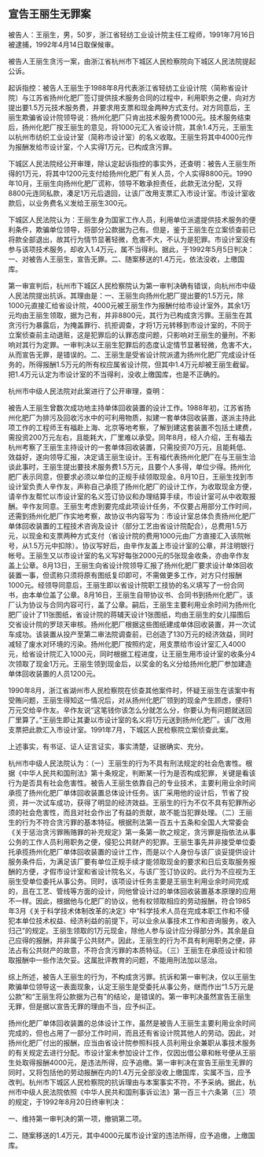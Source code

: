 ## 宣告王丽生无罪案

被告人：王丽生，男，50岁，浙江省轻纺工业设计院主任工程师，1991年7月16日被逮捕，1992年4月14日取保候审。

被告人王丽生贪污一案，由浙江省杭州市下城区人民检察院向下城区人民法院提起公诉。

起诉指控：被告人王丽生于1988年8月代表浙江省轻纺工业设计院（简称省设计院）与江苏省扬州化肥厂签订提供技术服务合同的过程中，利用职务之便，向对方提出要1.5万元技术服务费，并要求用支票和现金两种方式支付。对方同意后，王丽生欺骗省设计院领导说：扬州化肥厂只肯出技术服务费1000元。技术服务结束后，扬州化肥厂按王丽生的意见，将1000元汇入省设计院，其余1.4万元，王丽生以杭州市纺织工业设计室（简称市设计室）的名义收取。王丽生将其中4000元作为报酬发给市设计室，个人实得1万元，已构成贪污罪。

下城区人民法院经公开审理，除认定起诉指控的事实外，还查明：被告人王丽生所得的1万元，将其中1200元支付给扬州化肥厂有关人员，个人实得8800元。1990年10月，王丽生向扬州化肥厂谎称，领导不敢承担责任，此款无法分配，又将8800元连同私款，凑足1万元后退回，让该厂改用支票汇入市设计室。市设计室收款后，以业务费名义发给王丽生300元。

下城区人民法院认为：王丽生身为国家工作人员，利用单位派遣提供技术服务的便利条件，欺骗单位领导，将部分公款据为己有。但是，鉴于王丽生在立案侦查前已将款全部退出，故其行为情节显著轻微，危害不大，不认为是犯罪。市设计室没有参与该项技术服务，却收入1.4万元，属不当得利。据此，于1992年5月5日判决：一、对被告人王丽生，宣告无罪。二、随案移送的1.4万元，依法没收，上缴国库。

第一审宣判后，杭州市下城区人民检察院认为第一审判决确有错误，向杭州市中级人民法院提出抗诉。其理由是：一、王丽生向扬州化肥厂提出要的1.5万元，除1000元直接汇给省设计院，4000元被王丽生作为报酬付给市设计室外，其余1万元均由王丽生领取，据为己有，并非8800元，其行为已构成贪污罪。王丽生在其贪污行为暴露后，为掩盖罪行、抗拒调查，才将1万元转移到市设计室的，不同于立案侦查前主动退赃，这是犯罪后的认罪态度问题，只影响对王丽生的量刑，不影响对其行为定罪。一审判决以王丽生犯罪后的态度认定情节显著轻微，危害不大，从而宣告无罪，是错误的。二、王丽生是受省设计院派遣为扬州化肥厂完成设计任务的，所得报酬1.5万元的所有权应属省设计院，但其中1.4万元却被王丽生截留。把1.4万元认定为市设计室的不当得利，没收上缴国库，也是不正确的。

杭州市中级人民法院对此案进行了公开审理，查明：

被告人王丽生曾数次成功地主持单体回收装置的设计工作。1988年初，江苏省扬州化肥厂为排污及回收污水中的可利用物质，拟建一套单体回收装置，遂派主持此项工作的工程师王有福赴上海、北京等地考察，了解到建这套装置不包括土建费，需投资200万元左右，且能耗大，厂里难以承受。同年8月，经人介绍，王有福去杭州考察了王丽生主持设计的一套单体回收装置，只需投资70万元，且能耗低、效益好，遂向领导汇报，决定请王丽生设计。王有福代表扬州化肥厂在与王丽生洽谈此事时，王丽生提出要技术服务费1.5万元，且要个人多得，单位少得。扬州化肥厂表示同意，但要求必须以单位的正规手续领取现金。8月10日，王丽生找到市设计室负责人辛作友，声称自己承揽了扬州化肥厂的设计工作，为收取现金方便，请辛作友帮忙以市设计室的名义签订协议和办理结算手续，市设计室可从中收取报酬。辛作友同意。王丽生考虑到要完成此项设计任务，不仅要占用部分工作时间，还需到扬州化肥厂作实地考察，故协议书内容写为：市设计室总体负责扬州化肥厂单体回收装置的工程技术咨询及设计（部分工艺由省设计院配合），总费用1.5万元，以现金和支票两种方式支付（省设计院的费用1000元由厂方直接汇入该院帐号，从1.5万元中扣除）。协议写好后，由辛作友盖上市设计室的公章，并注明银行帐号。王丽生又以市设计室的名义写好每张2000元的5张现金收条，亦由辛作友盖上公章。8月13日，王丽生向省设计院领导汇报了扬州化肥厂要求设计单体回收装置一事，但谎称只须将原有图纸复印即可，不需做更多工作，对方只付报酬1000元。经领导同意后，王丽生即以省设计院职工技协的名义填写了一份合同书，由本单位盖了公章。8月16日，王丽生自带协议书、合同书到扬州化肥厂。该厂认为协议与合同内容可行，盖了公章。嗣后，王丽生主要利用业余时间为扬州化肥厂设计了11张图纸，省设计院的蒋辅天设计1张图纸，均由王丽生的女儿描图后交省设计院的罗琼天审核。扬州化肥厂根据这些图纸建成单体回收装置，并一次试车成功。该装置从投产至第二审法院调查前，已创造了130万元的经济效益，同时减轻了废水对环境的污染。扬州化肥厂按照约定，用支票给市设计室汇入4000元，给省设计院汇入1000元，同时根据工程进度，让王丽生用市设计室的收条分4次领取了现金1万元。王丽生领到现金后，以奖金的名义分给扬州化肥厂参加建造单体回收装置的人员1200元。

1990年8月，浙江省湖州市人民检察院在侦查其他案件时，怀疑王丽生在该案中有受贿问题，王丽生得知这一情况后，对从扬州化肥厂领到的现金产生顾虑，便将1万元交给辛作友。辛作友说“这笔钱你该怎么分就怎么分，你要认为有问题就送回厂里算了。”王丽生即让其妻以市设计室的名义将1万元送到扬州化肥厂。该厂改用支票把此款汇入市设计室。1991年7月，下城区人民检察院立案侦查此案。

上述事实，有书证、证人证言证实，事实清楚，证据确实、充分。

杭州市中级人民法院认为：（一）王丽生的行为不具有刑法规定的社会危害性。根据《中华人民共和国刑法》第十条规定，判断某一行为是否构成犯罪，关键是看该行为是否具有社会危害性。被告人王丽生依靠自己的专业技术，主要利用业余时间承揽了扬州化肥厂单体回收装置总体设计任务。该厂采用他的设计后，节省了投资，并一次试车成功，获得了明显的经济效益。王丽生的行为不仅不具有犯罪所必须的社会危害性，而且对社会作出了有益的贡献，故不能当犯罪处理。（二）王丽生的行为不符合贪污罪的基本特征。根据刑法第一百五十五条和全国人大常委会《关于惩治贪污罪贿赂罪的补充规定》第一条第一款之规定，贪污罪是指依法从事公务的工作人员利用职务之便，侵犯公共财产的犯罪。王丽生事先并非接受单位委托承揽扬州化肥厂单体回收装置的设计工作，而是以个人身份与该厂谈妥提供设计服务条件后，为满足该厂要有单位正规手续才能领取现金的要求和日后支取服务报酬的方便，才假市设计室和省设计院名义，与该厂签订协议的。此行为不应视为王丽生受单位委托从事公务。同时，该项设计任务主要是王丽生利用业余时间完成的，且在工艺、管线等方面的设计，同他曾设计过的单体回收装置基本原理的应用不一样。因此，根据他与化肥厂的协议，他有权领取相应的劳动报酬，符合1985年3月《关于科学技术体制改革的决定》中“科学技术人员在完成本职工作和不侵犯本单位技术权益、经济利益的前提下，可以业余从事技术工作和咨询服务，收入归己”的规定。王丽生领取的1万元现金，除他人参与设计应分得部分外，其余是自己应得的报酬，并非属于公共财产。因此，王丽生的行为不具有利用职务之便，非法占有公共财产的故意，不符合贪污罪的本质特征。（三）王丽生在承揽设计和领取报酬中一些作法欠妥。这属批评教育的问题，不能用刑法加以惩治。

综上所述，被告人王丽生的行为，不构成贪污罪。抗诉和第一审判决，仅以王丽生欺骗单位领导这一表面现象，认定王丽生是受委托从事公务，继而作出“1.5万元是公款”和“王丽生将公款据为己有”的结论，是错误的。第一审判决虽然宣告王丽生无罪，但是据以宣告无罪的理由不当，应予纠正。

扬州化肥厂单体回收装置的总体设计工作，虽然是被告人王丽生主要利用业余时间完成的，但也占用了一部分工作时间，而且还有省设计院其他人的劳动。因此，对扬州化肥厂付出的报酬，应当由省设计院参照科技人员利用业余兼职从事技术服务的有关规定去进行分配。市设计室未参加设计工作，仅因出借公章和帐号便从王丽生处取得报酬4000元，是违法所得，应予追缴。第一审判决在宣告王丽生无罪的同时，又将包括他的劳动报酬在内的1.4万元全部没收上缴国库，实属不当，应予改判。杭州市下城区人民检察院的抗诉理由与本案事实不符，不予采纳。据此，杭州市中级人民法院依照《中华人民共和国刑事诉讼法》第一百三十六条第（三）项的规定，于1992年8月20日终审判决：

一、维持第一审判决的第一项，撤销第二项。

二、随案移送的1.4万元，其中4000元属市设计室的违法所得，应予追缴，上缴国库。

